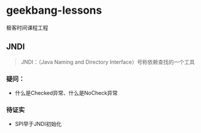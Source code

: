 # geekbang-lessons

极客时间课程工程

## JNDI

> JNDI：（Java Naming and Directory Interface）号称依赖查找的一个工具

### 疑问：

- 什么是Checked异常、什么是NoCheck异常

### 待证实

- SPI早于JNDI初始化